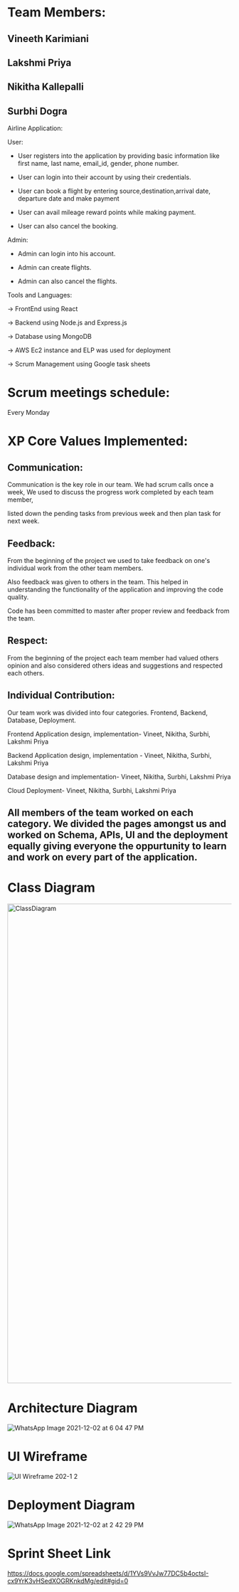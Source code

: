 # Team Members:

## Vineeth Karimiani

## Lakshmi Priya

## Nikitha Kallepalli

## Surbhi Dogra

Airline Application:

User:

- User registers into the application by providing basic information like first name, last name, email\_id, gender, phone number.

- User can login into their account by using their credentials.

- User can book a flight by entering source,destination,arrival date, departure date and make payment

- User can avail mileage reward points while making payment.

- User can also cancel the booking.

Admin:

- Admin can login into his account.

- Admin can create flights.

- Admin can also cancel the flights.

Tools and Languages:

-> FrontEnd using React

-> Backend using Node.js and Express.js

-> Database using MongoDB

-> AWS Ec2 instance and ELP was used for deployment

-> Scrum Management using Google task sheets

# Scrum meetings schedule:
Every Monday

# XP Core Values Implemented:

## Communication:

Communication is the key role in our team. We had scrum calls once a week, We used to discuss the progress work completed by each team member,

listed down the pending tasks from previous week and then plan task for next week.

## Feedback:

From the beginning of the project we used to take feedback on one's individual work from the other team members.

Also feedback was given to others in the team. This helped in understanding the functionality of the application and improving the code quality.

Code has been committed to master after proper review and feedback from the team.

## Respect:

From the beginning of the project each team member had valued others opinion and also considered others ideas and suggestions and respected each others.

## Individual Contribution:

Our team work was divided into four categories. Frontend, Backend, Database, Deployment.

Frontend Application design, implementation- Vineet, Nikitha, Surbhi, Lakshmi Priya

Backend Application design, implementation - Vineet, Nikitha, Surbhi, Lakshmi Priya

Database design and implementation- Vineet, Nikitha, Surbhi, Lakshmi Priya

Cloud Deployment- Vineet, Nikitha, Surbhi, Lakshmi Priya

## All members of the team worked on each category. We divided the pages amongst us and worked on Schema, APIs, UI and the deployment equally giving everyone the oppurtunity to learn and work on every part of the application.

# Class Diagram
<img width="1078" alt="ClassDiagram" src="https://user-images.githubusercontent.com/25512807/144533563-3984800c-a9f5-4ba7-b0c5-4a60c9cdef13.png">


# Architecture Diagram

![WhatsApp Image 2021-12-02 at 6 04 47 PM](https://user-images.githubusercontent.com/25512807/144532744-48852ddb-7cb4-4b61-a4ae-c5de61939b53.jpeg)


# UI Wireframe

![UI Wireframe 202-1 2](https://user-images.githubusercontent.com/25512807/144529346-0b74ff95-3ba8-431f-a2f7-1b5137549ce4.png)

# Deployment Diagram

![WhatsApp Image 2021-12-02 at 2 42 29 PM](https://user-images.githubusercontent.com/25512807/144529418-6488ca56-c7e0-4997-b106-cfcf519ecdc0.jpeg)


# Sprint Sheet Link
https://docs.google.com/spreadsheets/d/1YVs9VvJw77DC5b4octsI-cx9YrK3vHSedXOGRKnkdMg/edit#gid=0
